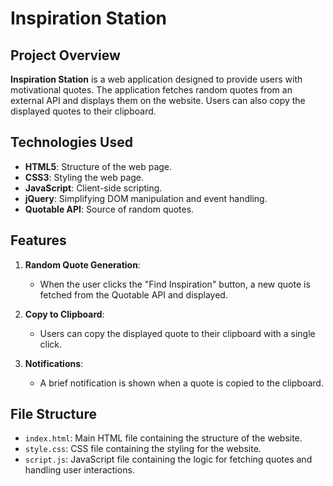 # Inspiration Station

## Project Overview

**Inspiration Station** is a web application designed to provide users with motivational quotes. The application fetches random quotes from an external API and displays them on the website. Users can also copy the displayed quotes to their clipboard.

## Technologies Used

- **HTML5**: Structure of the web page.
- **CSS3**: Styling the web page.
- **JavaScript**: Client-side scripting.
- **jQuery**: Simplifying DOM manipulation and event handling.
- **Quotable API**: Source of random quotes.

## Features

1. **Random Quote Generation**:
   - When the user clicks the "Find Inspiration" button, a new quote is fetched from the Quotable API and displayed.
   
2. **Copy to Clipboard**:
   - Users can copy the displayed quote to their clipboard with a single click.
   
3. **Notifications**:
   - A brief notification is shown when a quote is copied to the clipboard.

## File Structure

- `index.html`: Main HTML file containing the structure of the website.
- `style.css`: CSS file containing the styling for the website.
- `script.js`: JavaScript file containing the logic for fetching quotes and handling user interactions.
